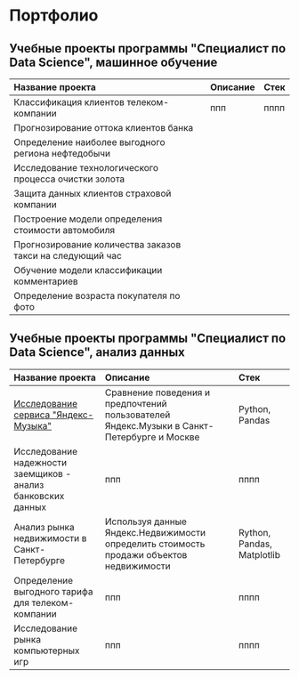 # Портфолио 
## Учебные проекты программы "Специалист по Data Science", машинное обучение
| Название проекта  |               Описание  |               Стек |   
|:------------------|:------------------------|:-------------------|
| Классификация клиентов телеком-компании  |  ппп |  пппп |  
| Прогнозирование оттока клиентов банка  |   |   |  
| Определение наиболее выгодного региона нефтедобычи  |   |   |  
| Исследование технологического процесса очистки золота |   |    |
| Защита данных клиентов страховой компании   |   |    |
| Построение модели определения стоимости автомобиля |     |     |
| Прогнозирование количества заказов такси на следующий час |     |     |
| Обучение модели классификации комментариев |     |     |
| Определение возраста покупателя по фото |     |     |

## Учебные проекты программы "Специалист по Data Science", анализ данных
| Название проекта  |               Описание  |               Стек |   
|:------------------|:------------------------|:-------------------|
| [Исследование сервиса "Яндекс-Музыка"](https://github.com/MariiaOrlova2023/DS/blob/main/Music/Music.ipynb) |  Сравнение поведения и предпочтений пользователей Яндекс.Музыки в Санкт-Петербурге и Москве |  Python, Pandas |  
| Исследование надежности заемщиков - анализ банковских данных  |  ппп |  пппп |
| Анализ рынка недвижимости в Санкт-Петербурге  |  Используя данные Яндекс.Недвижимости определить стоимость продажи объектов недвижимости|  Rython, Pandas, Matplotlib |
| Определение выгодного тарифа для телеком-компании |  ппп |  пппп |
| Исследование рынка компьютерных игр |  ппп |  пппп |
